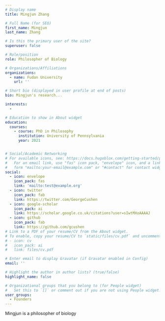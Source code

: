 ```yaml
---
# Display name
title: Mingjun Zhang

# Full Name (for SEO)
first_name: Mingjun
last_name: Zhang

# Is this the primary user of the site?
superuser: false

# Role/position
role: Philosopher of Biology

# Organizations/Affiliations
organizations:
  - name: Fudan University
    url: ''

# Short bio (displayed in user profile at end of posts)
bio: Mingjun's research...

interests:
  - 

# Education to show in About widget
education:
  courses:
    - course: PhD in Philosophy
      institution: University of Pennsylvania
      year: 2021


# Social/Academic Networking
# For available icons, see: https://docs.hugoblox.com/getting-started/page-builder/#icons
#   For an email link, use "fas" icon pack, "envelope" icon, and a link in the
#   form "mailto:your-email@example.com" or "#contact" for contact widget.
social:
  - icon: envelope
    icon_pack: fas
    link: 'mailto:test@example.org'
  - icon: twitter
    icon_pack: fab
    link: https://twitter.com/GeorgeCushen
  - icon: google-scholar
    icon_pack: ai
    link: https://scholar.google.co.uk/citations?user=sIwtMXoAAAAJ
  - icon: github
    icon_pack: fab
    link: https://github.com/gcushen
# Link to a PDF of your resume/CV from the About widget.
# To enable, copy your resume/CV to `static/files/cv.pdf` and uncomment the lines below.
# - icon: cv
#   icon_pack: ai
#   link: files/cv.pdf

# Enter email to display Gravatar (if Gravatar enabled in Config)
email: ''

# Highlight the author in author lists? (true/false)
highlight_name: false

# Organizational groups that you belong to (for People widget)
#   Set this to `[]` or comment out if you are not using People widget.
user_groups:
  - Founders
---
```

Mingjun is a philosopher of biology